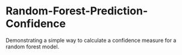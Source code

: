 # Random-Forest-Prediction-Confidence
Demonstrating a simple way to calculate a confidence measure for a random forest model.
